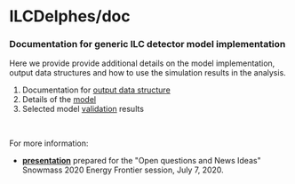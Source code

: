 # ILCDelphes/doc
### Documentation for generic ILC detector model implementation

Here we provide provide additional details on the model implementation,
output data structures and how to use the simulation results in
the analysis.

1. Documentation for [output data structure](Data.md)
2. Details of the [model](Model.md)
3. Selected model [validation](Validation.md) results

&nbsp;

For more information:

- [**presentation**](files/delphes_snowmass_20200707.pdf)  prepared for the 
   "Open questions and News Ideas" Snowmass 2020 Energy Frontier
   session, July 7, 2020.